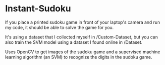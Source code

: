 # Instant-Sudoku

If you place a printed sudoku game in front of your laptop's camera and run my code, it should be able to solve the game for you.

It's using a dataset that I collected myself in /Custom-Dataset, but you can also train the SVM model using a dataset I found online in /Dataset.

Uses OpenCV to get images of the sudoku game and a supervised machine learning algorithm (an SVM) to recognize the digits in the sudoku game.